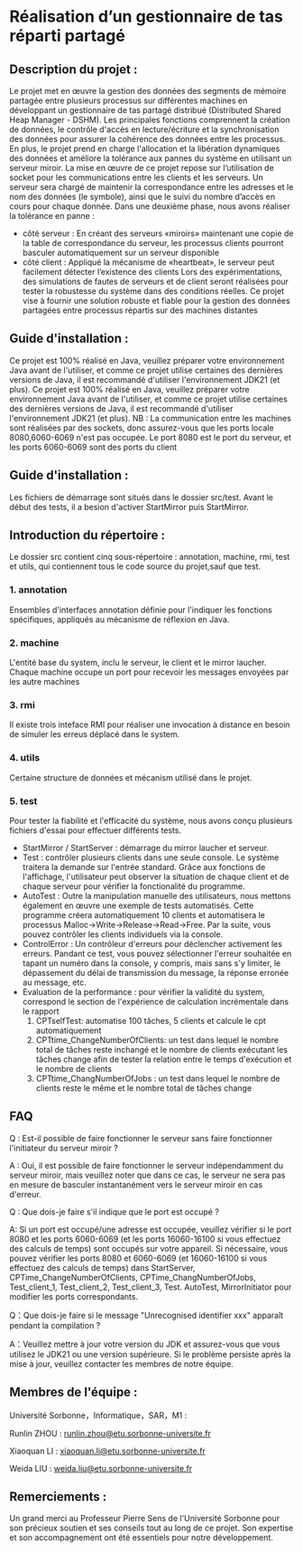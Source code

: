 # Réalisation d’un gestionnaire de tas réparti partagé

## Description du projet :
Le projet met en œuvre la gestion des données des segments de mémoire partagée entre plusieurs processus sur différentes machines en développant un gestionnaire de tas partagé distribué (Distributed Shared Heap Manager - DSHM). Les principales fonctions comprennent la création de données, le contrôle d'accès en lecture/écriture et la synchronisation des données pour assurer la cohérence des données entre les processus. En plus, le projet prend en charge l'allocation et la libération dynamiques des données et améliore la tolérance aux pannes du système en utilisant un serveur miroir.
La mise en œuvre de ce projet repose sur l’utilisation de socket pour les communications entre les clients et les serveurs. Un serveur sera chargé de maintenir la correspondance entre les adresses et le nom des données (le symbole), ainsi que le suivi du nombre d’accès en cours pour chaque donnée.
Dans une deuxième phase, nous avons réaliser la tolérance en panne :
 - côté serveur : En créant des serveurs «miroirs» maintenant une copie de la table de
correspondance du serveur, les processus clients pourront basculer automatiquement
sur un serveur disponible
 - côté client : Appliqué la mécanisme de «heartbeat», le serveur peut facilement
détecter l’existence des clients
Lors des expérimentations, des simulations de fautes de serveurs et de client seront réalisées pour tester la robustesse du système dans des conditions réelles. Ce projet vise à fournir une solution robuste et fiable pour la gestion des données partagées entre processus répartis sur des machines distantes

## Guide d'installation :
Ce projet est 100% réalisé en Java, veuillez préparer votre environnement Java avant de l'utiliser, et comme ce projet utilise certaines des dernières versions de Java, il est recommandé d'utiliser l'environnement JDK21 (et plus).
Ce projet est 100% réalisé en Java, veuillez préparer votre environnement Java avant de l'utiliser, et comme ce projet utilise certaines des dernières versions de Java, il est recommandé d'utiliser l'environnement JDK21 (et plus).
NB : La communication entre les machines sont réalisées par des sockets, donc assurez-vous que les ports locale 8080,6060-6069 n'est pas occupée. Le port 8080 est le port du serveur, et les ports 6060-6069 sont des ports du client

## Guide d'installation :
Les fichiers de démarrage sont situés dans le dossier src/test. Avant le début des tests, il a besion d'activer StartMirror puis StartMirror.

## Introduction du répertoire :
Le dossier src contient cinq sous-répertoire : annotation, machine, rmi, test et utils, qui contiennent tous le code source du projet,sauf que test.

### 1. annotation
Ensembles d'interfaces annotation définie pour l'indiquer les fonctions spécifiques, appliqués au mécanisme de réflexion en Java. 
### 2. machine
L'entité base du system, inclu le serveur, le client et le mirror laucher. Chaque machine occupe un port pour recevoir les messages envoyées par les autre machines
### 3. rmi
Il existe trois inteface RMI pour réaliser une invocation à distance en besoin de simuler les erreus déplacé dans le system. 
### 4. utils
Certaine structure de données et mécanism utilisé dans le projet. 
### 5. test
Pour tester la fiabilité et l'efficacité du système, nous avons conçu plusieurs fichiers d'essai pour effectuer différents tests.
  - StartMirror / StartServer : démarrage du mirror laucher et serveur. 
  - Test : contrôler plusieurs clients dans une seule console. Le système traitera la demande sur l'entrée standard. Grâce aux fonctions de l'affichage, l'utilisateur peut observer la situation de chaque client et de chaque serveur pour vérifier la fonctionalité du programme.
  - AutoTest : Outre la manipulation manuelle des utilisateurs, nous mettons également en œuvre une exemple de tests automatisés. Cette programme créera automatiquement 10 clients et automatisera le processus Malloc->Write->Release->Read->Free. Par la suite, vous pouvez contrôler les clients individuels via la console.
  - ControlError : Un contrôleur d'erreurs pour déclencher activement les erreurs. Pandant ce test, vous pouvez sélectionner l'erreur souhaitée en tapant un numéro dans la console, y compris, mais sans s'y limiter, le dépassement du délai de transmission du message, la réponse erronée au message, etc.
  - Evaluation de la performance : pour vérifier la validité du system, correspond le section de l'expérience de calculation incrémentale dans le rapport
    1. CPTselfTest: automatise 100 tâches, 5 clients et calcule le cpt automatiquement
    2. CPTtime_ChangeNumberOfClients: un test dans lequel le nombre total de tâches reste inchangé et le nombre de clients exécutant les tâches change afin de tester la relation entre le temps d'exécution et le nombre de clients
    3. CPTtime_ChangNumberOfJobs : un test dans lequel le nombre de clients reste le même et le nombre total de tâches change

## FAQ
Q : Est-il possible de faire fonctionner le serveur sans faire fonctionner l'initiateur du serveur miroir ?

A : Oui, il est possible de faire fonctionner le serveur indépendamment du serveur miroir, mais veuillez noter que dans ce cas, le serveur ne sera pas en mesure de basculer instantanément vers le serveur miroir en cas d'erreur.

Q : Que dois-je faire s'il indique que le port est occupé ?

A: Si un port est occupé/une adresse est occupée, veuillez vérifier si le port 8080 et les ports 6060-6069 (et les ports 16060-16100 si vous effectuez des calculs de temps) sont occupés sur votre appareil. Si nécessaire, vous pouvez vérifier les ports 8080 et 6060-6069 (et 16060-16100 si vous effectuez des calculs de temps) dans StartServer, CPTime_ChangeNumberOfClients, CPTime_ChangNumberOfJobs, Test_client_1, Test_client_2, Test_client_3, Test. AutoTest, MirrorInitiator pour modifier les ports correspondants.

Q：Que dois-je faire si le message "Unrecognised identifier xxx" apparaît pendant la compilation ?

A：Veuillez mettre à jour votre version du JDK et assurez-vous que vous utilisez le JDK21 ou une version supérieure. Si le problème persiste après la mise à jour, veuillez contacter les membres de notre équipe.

## Membres de l'équipe :
Université Sorbonne，Informatique，SAR，M1 :

Runlin ZHOU : runlin.zhou@etu.sorbonne-universite.fr

Xiaoquan LI : xiaoquan.li@etu.sorbonne-universite.fr

Weida LIU : weida.liu@etu.sorbonne-universite.fr


## Remerciements :
Un grand merci au Professeur Pierre Sens de l'Université Sorbonne pour son précieux soutien et ses conseils tout au long de ce projet. Son expertise et son accompagnement ont été essentiels pour notre développement.
